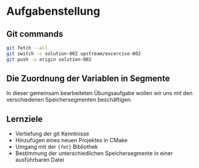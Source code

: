 # Aufgabenstellung

## Git commands
```sh
git fetch --all
git switch -c solution-002 upstream/excercise-002 
git push -u origin solution-002 
```


## Die Zuordnung der Variablen in Segmente

In dieser gemeinsam bearbeiteten Übungsaufgabe wollen wir uns mit den verschiedenen Speichersegmenten beschäftigen.

## Lernziele

- Vertiefung der git Kenntnisse
- Hinzufügen eines neuen Projektes in CMake
- Umgang mit der ``{fmt}`` Bibliothek
- Bestimmung der unterschiedlichen Speichersegmente in einer ausführbaren Datei
